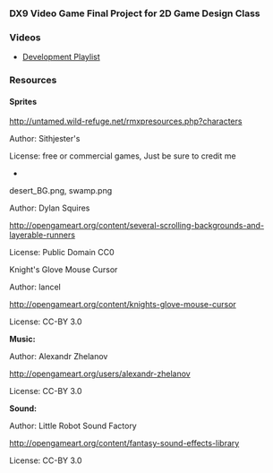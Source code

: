 ### DX9 Video Game Final Project for 2D Game Design Class ###

### Videos ###
* [Development Playlist](https://www.youtube.com/playlist?list=PLbmg72H4rIbyWMkN8sMWbOEkuttMtBfwX)
### Resources ###
#### Sprites ####

http://untamed.wild-refuge.net/rmxpresources.php?characters

Author: Sithjester's

License: free or commercial games, Just be sure to credit me
  
*

desert_BG.png, swamp.png

Author: Dylan Squires 

http://opengameart.org/content/several-scrolling-backgrounds-and-layerable-runners

License: Public Domain CC0


Knight's Glove Mouse Cursor

Author: lancel

http://opengameart.org/content/knights-glove-mouse-cursor

License: CC-BY 3.0


****Music:****

Author: Alexandr Zhelanov

http://opengameart.org/users/alexandr-zhelanov

License: CC-BY 3.0

****Sound:****

Author: Little Robot Sound Factory

http://opengameart.org/content/fantasy-sound-effects-library

License: CC-BY 3.0